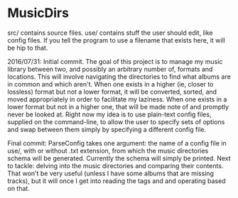 # MusicDirs

src/ contains source files.
use/ contains stuff the user should edit, like config files. If you tell the
     program to use a filename that exists here, it will be hip to that.

2016/07/31: 
  Initial commit. The goal of this project is to manage my music library between
  two, and possibly an arbitrary number of, formats and locations. This will 
  involve navigating the directories to find what albums are in common and which
  aren't. When one exists in a higher (ie, closer to lossless) format but not a
  lower format, it will be converted, sorted, and moved appropriately in order
  to facilitate my laziness. When one exists in a lower format but not in a
  higher one, that will be made note of and promptly never be looked at. Right
  now my idea is to use plain-text config files, supplied on the command-line,
  to allow the user to specify sets of options and swap between them simply by
  specifying a different config file.
  
  Final commit: ParseConfig takes one argument: the name of a config file in 
  use/, with or without .txt extension, from which the music directories schema
  will be generated. Currently the schema will simply be printed. Next to tackle: delving into the music directories and comparing 
  their contents. That won't be very useful (unless I have some albums that are
  missing tracks), but it will once I get into reading the tags and and 
  operating based on that.